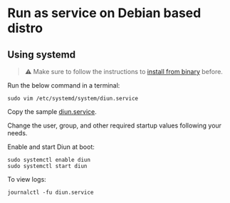 # Run as service on Debian based distro

## Using systemd

> :warning: Make sure to follow the instructions to [install from binary](binary.md) before.

Run the below command in a terminal:

```
sudo vim /etc/systemd/system/diun.service
```

Copy the sample [diun.service](../../.res/examples/systemd/diun.service).

Change the user, group, and other required startup values following your needs.

Enable and start Diun at boot:

```
sudo systemctl enable diun
sudo systemctl start diun
```

To view logs:

```
journalctl -fu diun.service
```
